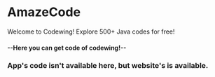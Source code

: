 # AmazeCode
Welcome to Codewing! Explore 500+ Java codes for free!
#### --Here you can get code of codewing!--
### App's code isn't available here, but website's is available.
